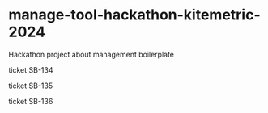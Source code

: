 # manage-tool-hackathon-kitemetric-2024

Hackathon project about management boilerplate

ticket SB-134

ticket SB-135

ticket SB-136
